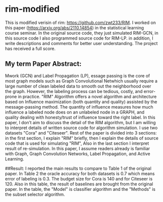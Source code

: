 # rim-modified
This is modified verisin of rim: https://github.com/zwt233/RIM. I worked on this paper (https://arxiv.org/abs/2110.14854) in the statistical learning course seminar. In the original source code, they just simulated RIM-GCN, in this source code I also programmed source code for RIM-LP. in addition, I write descriptions and comments for better user understanding. The project has received a full score.

## My term Paper Abstract:
Mwork (GCN) and Label Propagation (LP), essage passing is the core of most graph models such as Graph Convolutional Netwhich usually require a large number of clean labeled data to smooth out the neighborhood over the graph. However, the labeling process can be tedious, costly, and error-prone in practice. "RIM" Algorithm offers a novel algorithm and architecture based on Influence maximization (both quantity and quality) assisted by the message-passing method. The quantity of influence measures how
much influence a labeled node does on an unlabeled node in a GRAPH, and quality dealing with honesty/trust of influence toward the right label. In this paper, I don’t aim to discuss the detail of the RIM algorithm, but I am willing to interpret details of written source code for algorithm simulation. I use two datasets "Cora" and "Citeseer". Rest of the paper is divided into 3 sections: in the first section, I explain "RIM" briefly, then I explain the details of
source code that is used for simulating "RIM", Also in the last section I interpret result of re-simulation. In this paper, I assume readers already is familiar with Graph, Graph Convolution Networks, Label Propagation, and Active Learning.

##Result:
I reported the main results to compare to Table 1 of the original paper. In Table 2 the oracle accuracy for both datasets is 0.7 which means error of labeling is 0.3. The budget size for Cora is 140 and for Citeseer is 120. Also in this table, the result of baselines are brought from the original paper. In the table, the "Model" is classifier algorithm and the "Methods" is the subset selector algorithm.

